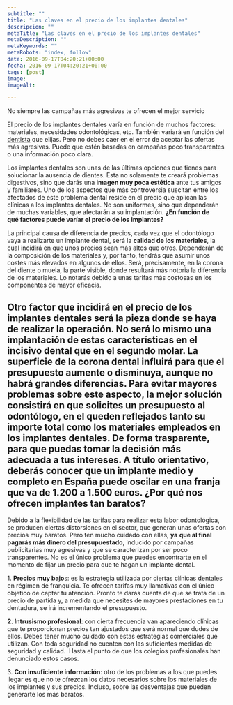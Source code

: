 ```yaml
---
subtitle: ""
title: "Las claves en el precio de los implantes dentales"
descripcion: ""
metaTitle: "Las claves en el precio de los implantes dentales"
metaDescription: ""
metaKeywords: ""
metaRobots: "index, follow"
date: 2016-09-17T04:20:21+00:00
fecha: 2016-09-17T04:20:21+00:00
tags: [post]
image: 
imageAlt: 

---
```



No siempre las campañas más agresivas te ofrecen el mejor servicio


El precio de los implantes dentales varía en función de muchos factores: materiales, necesidades odontológicas, etc. También variarà en función del [dentista](http://centredentalbaste.com/) que elijas. Pero no debes caer en el error de aceptar las ofertas más agresivas. Puede que estén basadas en campañas poco transparentes o una información poco clara.

Los implantes dentales son unas de las últimas opciones que tienes para solucionar la ausencia de dientes. Esta no solamente te creará problemas digestivos, sino que darás una **imagen muy poca estética** ante tus amigos y familiares. Uno de los aspectos que más controversia suscitan entre los afectados de este problema dental reside en el precio que aplican las clínicas a los implantes dentales. No son uniformes, sino que dependerán de muchas variables, que afectarán a su implantación.
**¿En función de qué factores puede varíar el precio de los implantes?**


La principal causa de diferencia de precios, cada vez que el odontólogo vaya a realizarte un implante dental, será la **calidad de los materiales**, la cual incidirá en que unos precios sean más altos que otros. Dependerán de la composición de los materiales y, por tanto, tendrás que asumir unos costes más elevados en algunos de ellos. Será, precisamente, en la corona del diente o muela, la parte visible, donde resultará más notoria la diferencia de los materiales. Lo notarás debido a unas tarifas más costosas en los componentes de mayor eficacia.

Otro factor que incidirá en el precio de los implantes dentales será la pieza donde se haya de realizar la operación. No será lo mismo una implantación de estas características en el incisivo dental que en el segundo molar. **La superficie de la corona dental influirá para que el presupuesto aumente o disminuya**, aunque no habrá grandes diferencias. Para evitar mayores problemas sobre este aspecto, la mejor solución consistirá en que solicites un presupuesto al odontólogo, en el queden reflejados tanto su importe total como los materiales empleados en los implantes dentales. De forma trasparente, para que puedas tomar la decisión más adecuada a tus intereses. A título orientativo, deberás conocer que un implante medio y completo en España puede oscilar en una franja que va de 1.200 a 1.500 euros.
**¿Por qué nos ofrecen implantes tan baratos?**
---


Debido a la flexibilidad de las tarifas para realizar esta labor odontológica, se producen ciertas distorsiones en el sector, que generan unas ofertas con precios muy baratos. Pero ten mucho cuidado con ellas, **ya** **que al final pagarás más dinero del presupuestado**, inducido por campañas publicitarias muy agresivas y que se caracterizan por ser poco transparentes. No es el único problema que puedes encontrarte en el momento de fijar un precio para que te hagan un implante dental.

1. **Precios muy bajo**s: es la estrategia utilizada por ciertas clínicas dentales en régimen de franquicia. Te ofrecen tarifas muy llamativas con el único objetico de captar tu atención. Pronto te darás cuenta de que se trata de un precio de partida y, a medida que necesites de mayores prestaciones en tu dentadura, se irá incrementando el presupuesto.

**2. Intrusismo profesional**: con cierta frecuencia van apareciendo clínicas que te proporcionan precios tan ajustados que será normal que dudes de ellos. Debes tener mucho cuidado con estas estrategias comerciales que utilizan. Con toda seguridad no cuenten con las suficientes medidas de seguridad y calidad.  Hasta el punto de que los colegios profesionales han denunciado estos casos.

3. **Con insuficiente información**: otro de los problemas a los que puedes llegar es que no te ofrezcan los datos necesarios sobre los materiales de los implantes y sus precios. Incluso, sobre las desventajas que pueden generarte los más baratos.

 
